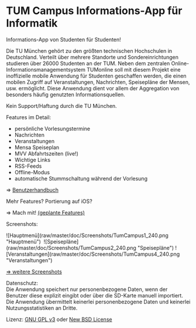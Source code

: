 ﻿TUM Campus Informations-App für Informatik
==========================================

Informations-App von Studenten für Studenten!

Die TU München gehört zu den größten technischen Hochschulen in Deutschland. Verteilt über mehrere Standorte und Sondereinrichtungen studieren über 26000 Studenten an der TUM. Neben dem zentralen Online-Informationsmanagementsystem TUMonline soll mit diesem Projekt eine
inoffizielle mobile Anwendung für Studenten geschaffen werden, die einen mobilen Zugriff auf Veranstaltungen, Nachrichten, Speisepläne der Mensen, usw. ermöglicht. Diese Anwendung dient vor allem der Aggregation von besonders häufig genutzten Informationsquellen.

Kein Support/Haftung durch die TU München.

Features im Detail:

- persönliche Vorlesungstermine
- Nachrichten
- Veranstaltungen
- Mensa Speiseplan
- MVV Abfahrtszeiten (live!)
- Wichtige Links
- RSS-Feeds
- Offline-Modus
- automatische Stummschaltung während der Vorlesung

=> [Benutzerhandbuch](raw/master/doc/Handbuch/Handbuch_19-07-11_cr_final.pdf)

Mehr Features? Portierung auf iOS?

=> Mach mit! [(geplante Features)](tree/master/doc/Tasks_Nice_to_have)

Screenshots:

<span style="padding-right:4px;">
![Hauptmenü](raw/master/doc/Screenshots/TumCampus1_240.png "Hauptmenü")
</span>
![Speisepläne](raw/master/doc/Screenshots/TumCampus2_240.png "Speisepläne")
![Veranstaltungen](raw/master/doc/Screenshots/TumCampus4_240.png "Veranstaltungen")

[=> weitere Screenshots](tree/master/doc/Screenshots)

Datenschutz:  
Die Anwendung speichert nur personenbezogene Daten, wenn der Benutzer diese explizit eingibt oder über die SD-Karte manuell importiert.<br>
Die Anwendung übermittelt keinerlei personenbezogene Daten und keinerlei Nutzungsstatistiken an Dritte.

Lizenz: [GNU GPL v3](http://www.gnu.org/licenses/gpl.html) oder [New BSD License](http://www.opensource.org/licenses/bsd-license.php)